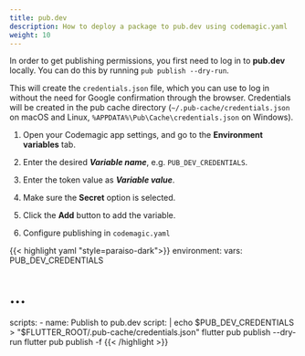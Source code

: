 ```yaml
---
title: pub.dev
description: How to deploy a package to pub.dev using codemagic.yaml
weight: 10
---
```


In order to get publishing permissions, you first need to log in to **pub.dev** locally. You can do this by running `pub publish --dry-run`.

This will create the `credentials.json` file, which you can use to log in without the need for Google confirmation through the browser. Credentials will be created in the pub cache directory (`~/.pub-cache/credentials.json` on macOS and Linux, `%APPDATA%\Pub\Cache\credentials.json` on Windows).

1. Open your Codemagic app settings, and go to the **Environment variables** tab.
2. Enter the desired **_Variable name_**, e.g. `PUB_DEV_CREDENTIALS`.
3. Enter the token value as **_Variable value_**.
4. Make sure the **Secret** option is selected.
5. Click the **Add** button to add the variable.

6. Configure publishing in `codemagic.yaml`

{{< highlight yaml "style=paraiso-dark">}}
  environment:
    vars:
      PUB_DEV_CREDENTIALS
  
  # ...

  scripts:
    - name: Publish to pub.dev
      script: | 
        echo $PUB_DEV_CREDENTIALS > "$FLUTTER_ROOT/.pub-cache/credentials.json"
        flutter pub publish --dry-run
        flutter pub publish -f
{{< /highlight >}}
